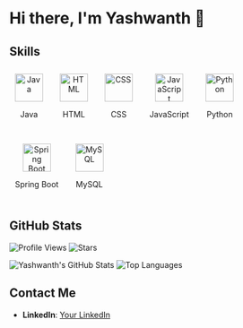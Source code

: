 # Hi there, I'm Yashwanth 👋

## Skills

<div style="display: flex; flex-wrap: wrap; gap: 10px;">

<div style="text-align: center; margin: 10px;">
    <img src="java.png" alt="Java" width="50" height="50">
    <p>Java</p>
</div>

<div style="text-align: center; margin: 10px;">
    <img src="html.png" alt="HTML" width="50" height="50">
    <p>HTML</p>
</div>

<div style="text-align: center; margin: 10px;">
    <img src="css.png" alt="CSS" width="50" height="50">
    <p>CSS</p>
</div>

<div style="text-align: center; margin: 10px;">
    <img src="js.png" alt="JavaScript" width="50" height="50">
    <p>JavaScript</p>
</div>

<div style="text-align: center; margin: 10px;">
    <img src="python.png" alt="Python" width="50" height="50">
    <p>Python</p>
</div>

<div style="text-align: center; margin: 10px;">
    <img src="spring.png" alt="Spring Boot" width="50" height="50">
    <p>Spring Boot</p>
</div>

<div style="text-align: center; margin: 10px;">
    <img src="sql.png" alt="MySQL" width="50" height="50">
    <p>MySQL</p>
</div>

</div>

## GitHub Stats

![Profile Views](https://komarev.com/ghpvc/?username=yourusername&color=blue)
![Stars](https://img.shields.io/github/stars/yourusername?style=social)

![Yashwanth's GitHub Stats](https://github-readme-stats.vercel.app/api?username=yourusername&show_icons=true&theme=radical)
![Top Languages](https://github-readme-stats.vercel.app/api/top-langs/?username=yourusername&layout=compact&theme=radical)

## Contact Me
- **LinkedIn**: [Your LinkedIn]([link-to-linkedin](https://www.linkedin.com/in/yashwanthjupally/))







